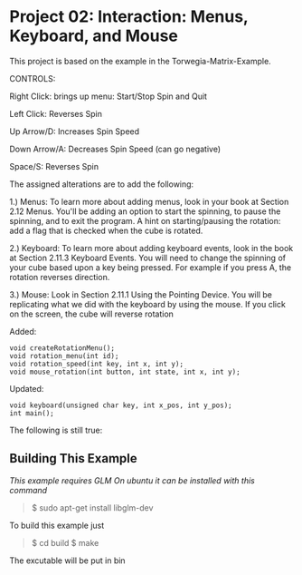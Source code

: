 Project 02: Interaction: Menus, Keyboard, and Mouse
========================================
This project is based on the example in the Torwegia-Matrix-Example.

CONTROLS:

Right Click: brings up menu: Start/Stop Spin and Quit

Left Click: Reverses Spin

Up Arrow/D: Increases Spin Speed

Down Arrow/A: Decreases Spin Speed (can go negative)

Space/S: Reverses Spin

The assigned alterations are to add the following:

1.) Menus: To learn more about adding menus, look in your book at Section 2.12 Menus. You'll be adding an option to start the spinning, to pause the spinning, and to exit the program.
A hint on starting/pausing the rotation: add a flag that is checked when the cube is rotated.

2.) Keyboard: To learn more about adding keyboard events, look in the book at Section 2.11.3 Keyboard Events. You will need to change the spinning of your cube based upon a key being pressed. For example if you press A, the rotation reverses direction.

3.) Mouse: Look in Section 2.11.1 Using the Pointing Device. You will be replicating what we did with the keyboard by using the mouse. If you click on the screen, the cube will reverse rotation

Added:    

    void createRotationMenu();
    void rotation_menu(int id);
    void rotation_speed(int key, int x, int y);
    void mouse_rotation(int button, int state, int x, int y);
    
Updated:   
    
    void keyboard(unsigned char key, int x_pos, int y_pos);
    int main();
    
The following is still true:

Building This Example
---------------------

*This example requires GLM*
*On ubuntu it can be installed with this command*

>$ sudo apt-get install libglm-dev

To build this example just 

>$ cd build
>$ make

The excutable will be put in bin
